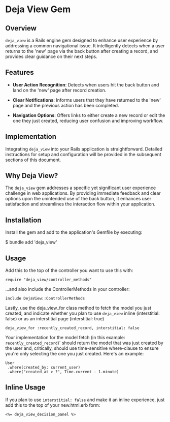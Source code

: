 
# Deja View Gem

## Overview

`deja_view` is a Rails engine gem designed to enhance user experience by addressing a common navigational issue. It intelligently detects when a user returns to the 'new' page via the back button after creating a record, and provides clear guidance on their next steps.

## Features

-  **User Action Recognition**: Detects when users hit the back button and land on the 'new' page after record creation.

-  **Clear Notifications**: Informs users that they have returned to the 'new' page and the previous action has been completed.

-  **Navigation Options**: Offers links to either create a new record or edit the one they just created, reducing user confusion and improving workflow.  

## Implementation

Integrating `deja_view` into your Rails application is straightforward. Detailed instructions for setup and configuration will be provided in the subsequent sections of this document.

## Why Deja View?

The `deja_view` gem addresses a specific yet significant user experience challenge in web applications. By providing immediate feedback and clear options upon the unintended use of the back button, it enhances user satisfaction and streamlines the interaction flow within your application.

## Installation

Install the gem and add to the application's Gemfile by executing:

$ bundle add 'deja_view'

## Usage

Add this to the top of the controller you want to use this with:

`require "deja_view/controller_methods"`

...and also include the ControllerMethods in your controller:

`include DejaView::ControllerMethods`

Lastly, use the deja_view_for class method to fetch the model you just created, and indicate whether you plan to use `deja_view` inline (interstitial: false) or as an interstitial page (interstitial: true)

`deja_view_for :recently_created_record, interstitial: false`

Your implementation for the model fetch (in this example: `recently_created_record`)` should return the model that was just created by the user and, critically, should use time-sensitive where-clause to ensure you're only selecting the one you just created. Here's an example:
  
```
User
 .where(created_by: current_user)
 .where("created_at > ?", Time.current - 1.minute)
```

## Inline Usage

If you plan to use `interstitial: false` and make it an inline experience, just add this to the top of your new.html.erb form:

`<%= deja_view_decision_panel %>`